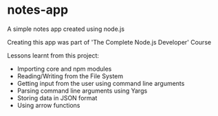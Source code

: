 # notes-app
A simple notes app created using node.js

Creating this app was part of 'The Complete Node.js Developer' Course

Lessons learnt from this project:
  - Importing core and npm modules
  - Reading/Writing from the File System
  - Getting input from the user using command line arguments
  - Parsing command line arguments using Yargs
  - Storing data in JSON format
  - Using arrow functions
